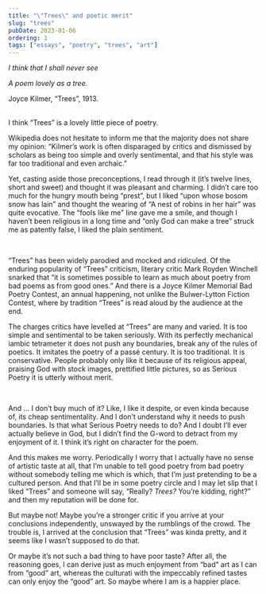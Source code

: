 ```yaml
---
title: "\"Trees\" and poetic merit"
slug: "trees"
pubDate: 2023-01-06
ordering: 1
tags: ["essays", "poetry", "trees", "art"]
---
```


<i>

I think that I shall never see

A poem lovely as a tree.

</i>
<div class="quote-attribution">
Joyce Kilmer, “Trees”, 1913.
</div>

<br />

<span class="small-caps">I think “Trees”</span> is a lovely little piece of poetry.

Wikipedia does not hesitate to inform me that the majority does not share my opinion: “Kilmer’s work is often disparaged by critics and dismissed by scholars as being too simple and overly sentimental, and that his style was far too traditional and even archaic.”

Yet, casting aside those preconceptions, I read through it (it’s twelve lines, short and sweet) and thought it was pleasant and charming. I didn’t care too much for the hungry mouth being “prest”, but I liked “upon whose bosom snow has lain” and thought the wearing of “A nest of robins in her hair” was quite evocative. The “fools like me” line gave me a smile, and though I haven’t been religious in a long time and “only God can make a tree” struck me as patently false, I liked the plain sentiment.

<br />

“Trees” has been widely parodied and mocked and ridiculed. Of the enduring popularity of “Trees” criticism, literary critic Mark Royden Winchell snarked that “it is sometimes possible to learn as much about poetry from bad poems as from good ones.” And there is a Joyce Kilmer Memorial Bad Poetry Contest, an annual happening, not unlike the Bulwer-Lytton Fiction Contest, where by tradition “Trees” is read aloud by the audience at the end.

The charges critics have levelled at “Trees” are many and varied. It is too simple and sentimental to be taken seriously. With its perfectly mechanical iambic tetrameter it does not push any boundaries, break any of the rules of poetics. It imitates the poetry of a passé century. It is too traditional. It is conservative. People probably only like it because of its religious appeal, praising God with stock images, prettified little pictures, so as Serious Poetry it is utterly without merit.

<br />	

And ... I don’t buy much of it? Like, I like it despite, or even kinda because of, its cheap sentimentality. And I don’t understand why it needs to push boundaries. Is that what Serious Poetry needs to do? And I doubt I’ll ever actually believe in God, but I didn’t find the G-word to detract from my enjoyment of it. I think it’s right on character for the poem.

And this makes me worry. Periodically I worry that I actually have no sense of artistic taste at all, that I’m unable to tell good poetry from bad poetry without somebody telling me which is which, that I’m just pretending to be a cultured person. And that I’ll be in some poetry circle and I may let slip that I liked “Trees” and someone will say, “Really? _Trees?_ You’re kidding, right?” and then my reputation will be done for.

But maybe not! Maybe you’re a stronger critic if you arrive at your conclusions independently, unswayed by the rumblings of the crowd. The trouble is, I arrived at the conclusion that “Trees” was kinda pretty, and it seems like I wasn’t supposed to do that.

Or maybe it’s not such a bad thing to have poor taste? After all, the reasoning goes, I can derive just as much enjoyment from “bad” art as I can from “good” art, whereas the culturati with the impeccably refined tastes can only enjoy the “good” art. So maybe where I am is a happier place.